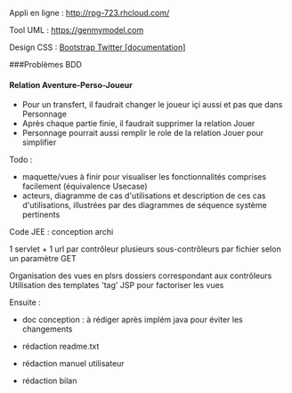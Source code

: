 Appli en ligne : http://rpg-723.rhcloud.com/

Tool UML : https://genmymodel.com

Design CSS : [Bootstrap Twitter [documentation]](http://getbootstrap.com/)


###Problèmes BDD
#### Relation Aventure-Perso-Joueur
- Pour un transfert, il faudrait changer le joueur içi aussi et pas que dans Personnage
- Après chaque partie finie, il faudrait supprimer la relation Jouer
- Personnage pourrait aussi remplir le role de la relation Jouer pour simplifier




Todo :

- maquette/vues à finir pour visualiser les fonctionnalités comprises facilement (équivalence Usecase)
- acteurs, diagramme de cas d'utilisations et description de ces cas d'utilisations, illustrées par des diagrammes de séquence système pertinents

Code JEE : conception archi

1 servlet + 1 url par contrôleur
	plusieurs sous-contrôleurs par fichier selon un paramètre GET

Organisation des vues en plsrs dossiers correspondant aux contrôleurs
Utilisation des templates 'tag' JSP pour factoriser les vues


Ensuite :

- doc conception : à rédiger après implém java pour éviter les changements

- rédaction readme.txt
- rédaction manuel utilisateur
- rédaction bilan
